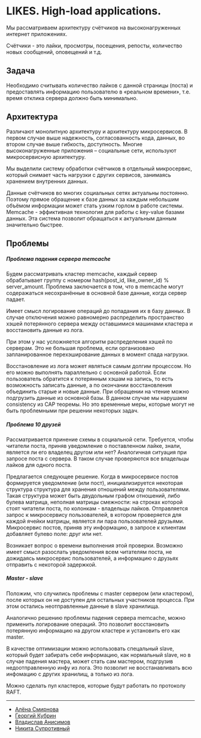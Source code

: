 # LIKES. High-load applications.


Мы рассматриваем архитектуру счётчиков на высоконагруженных интернет приложениях. 

Счётчики - это лайки, просмотры, посещения, репосты, количество новых сообщений, оповещений и т.д.

## Задача

Необходимо считывать количество лайков с данной страницы (поста) и предоставлять информацию пользователю в «реальном времени», т.е. время отклика сервера должно быть минимально.

## Архитектура

Различают монолитную архитектуру и архитектуру микросервисов. В первом случае выше надежность, согласованность кода, данных, во втором случае выше гибкость, доступность. Многие высоконагруженные приложения – социальные сети, используют микросервисную архитектуру. 

Мы выделили систему обработки счётчиков в отдельный микросервис, который снимает часть нагрузки с других сервисов, занимаясь хранением внутренних данных.

Данные счётчиков во многих социальных сетях актуальны постоянно. Поэтому прямое обращение к базе данных за каждым небольшим объёмом информации может стать узким горлом в работе системы. Memcache - эффиктивная технология для работы с key-value базами данных. Эта система позволит обращаться к актуальным данным значительно быстрее.

## Проблемы

##### Проблема падения сервера memcache

Будем рассматривать кластер memcache, каждый сервер обрабатывает группу с номером hash(post_id, like_owner_id) % server_amount. Проблема заключается в том, что в memcache могут содеражаться несохранённые в основной базе данные, когда сервер падает.

Имеет смысл логирование операций до попадания их в базу данных. В случае отключения можно равномерно распределить пространство хэшей потерянного сервера между оставшимися машинами кластера и восстановить данные из лога.

При этом у нас усложняется алгоритм распределения хэшей по серверам. Это не большая проблема, если организовано запланированное перехэширование данных в момент спада нагрузки.

Восстановление из лога может являться самым долгим процессом. Но его можно выполнять параллельно с основной работой. Если пользователь обратится к потерянным хэшам на запись, то есть возможность записать данные, а по окончании восстановления объединить старые и новые данные. При обращении на чтение можно подгрузить данные из основной базы. В данном случае мы нарушаем consistency из CAP теоремы. Но это временные меры, которые могут не быть проблемными при решении некоторых задач.

##### Проблема 10 друзей

Рассматривается принение схемы в социальной сети. Требуется, чтобы читатели поста, приняв уведомление о поставленном лайке, знали, является ли его владелец другом или нет? Аналогичная ситуация при запросе поста с сервера. В таком случае проверяются все владельцы лайков для одного поста.

Предлагается следующее решение. Когда в микросервисе постов формируется уведомление (или пост), инициализируется некоторая структура структура для хранения отношений между пользователями. Такая структура может быть двудольным графом отношений, либо булева матрица, неполная матрицы смежности: на строках которой стоят читатели поста, по колонкам - владельцы лайков. Отправляется запрос к микросервису пользователей, в котором проверяется для каждой ячейки матрицы, является ли пара пользователей друзьями. Микросервис постов, приняв эту информацию, в запросе к клиентам добавляет булево поле: друг или нет.

Возникает вопрос о времени выполнения этой проверки. Возможно имеет смысл разослать уведомления всем читателям поста, не дожидаясь микросервис пользователей, а информацию о друзьях отправить с некоторой задержкой.

##### Master - slave

Положим, что случились проблемы с master сервером (или кластером), после которых он не доступен для остальных участников процесса. При этом остались неотправленные данные в slave хранилища. 

Аналогично решению проблемы падения сервера memcache, можно применить логирование операций. Это позволит восстановить потерянную информацию на другом кластере и установить его как master. 

В качестве оптимизации можно использовать спецальный slave, который будет забирать себе информацию, как нормальный slave, но в случае падения мастера, может стать сам мастером, подгрузив недоотправленную инфу из лога. Это позволит не восстанавливать всю инфомацию с других хранилищ, а только из лога.

Можно сделать пул кластеров, которые будут работать по протоколу RAFT.



---

* [Алёна Смирнова](https://github.com/alsmirnova)
* [Георгий Кубрин](https://github.com/Georgiy0)
* [Владислав Анисимов](https://github.com/ShittyWizard)
* [Никита Супротивный](https://github.com/NSuprotivniy)


